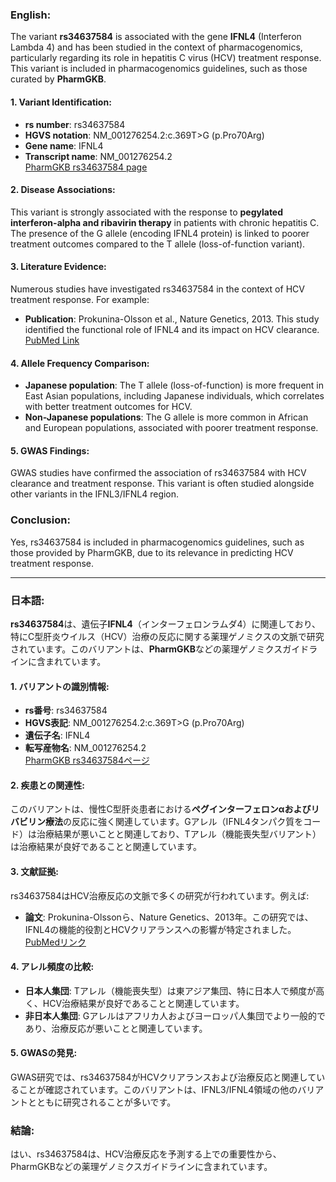 ### English:
The variant **rs34637584** is associated with the gene **IFNL4** (Interferon Lambda 4) and has been studied in the context of pharmacogenomics, particularly regarding its role in hepatitis C virus (HCV) treatment response. This variant is included in pharmacogenomics guidelines, such as those curated by **PharmGKB**.

#### 1. Variant Identification:
- **rs number**: rs34637584
- **HGVS notation**: NM_001276254.2:c.369T>G (p.Pro70Arg)
- **Gene name**: IFNL4
- **Transcript name**: NM_001276254.2  
  [PharmGKB rs34637584 page](https://www.pharmgkb.org/variant/rs34637584)

#### 2. Disease Associations:
This variant is strongly associated with the response to **pegylated interferon-alpha and ribavirin therapy** in patients with chronic hepatitis C. The presence of the G allele (encoding IFNL4 protein) is linked to poorer treatment outcomes compared to the T allele (loss-of-function variant).

#### 3. Literature Evidence:
Numerous studies have investigated rs34637584 in the context of HCV treatment response. For example:
- **Publication**: Prokunina-Olsson et al., Nature Genetics, 2013. This study identified the functional role of IFNL4 and its impact on HCV clearance.
  [PubMed Link](https://pubmed.ncbi.nlm.nih.gov/23291588/)

#### 4. Allele Frequency Comparison:
- **Japanese population**: The T allele (loss-of-function) is more frequent in East Asian populations, including Japanese individuals, which correlates with better treatment outcomes for HCV.
- **Non-Japanese populations**: The G allele is more common in African and European populations, associated with poorer treatment response.

#### 5. GWAS Findings:
GWAS studies have confirmed the association of rs34637584 with HCV clearance and treatment response. This variant is often studied alongside other variants in the IFNL3/IFNL4 region.

### Conclusion:
Yes, rs34637584 is included in pharmacogenomics guidelines, such as those provided by PharmGKB, due to its relevance in predicting HCV treatment response.

---

### 日本語:
**rs34637584**は、遺伝子**IFNL4**（インターフェロンラムダ4）に関連しており、特にC型肝炎ウイルス（HCV）治療の反応に関する薬理ゲノミクスの文脈で研究されています。このバリアントは、**PharmGKB**などの薬理ゲノミクスガイドラインに含まれています。

#### 1. バリアントの識別情報:
- **rs番号**: rs34637584
- **HGVS表記**: NM_001276254.2:c.369T>G (p.Pro70Arg)
- **遺伝子名**: IFNL4
- **転写産物名**: NM_001276254.2  
  [PharmGKB rs34637584ページ](https://www.pharmgkb.org/variant/rs34637584)

#### 2. 疾患との関連性:
このバリアントは、慢性C型肝炎患者における**ペグインターフェロンαおよびリバビリン療法**の反応に強く関連しています。Gアレル（IFNL4タンパク質をコード）は治療結果が悪いことと関連しており、Tアレル（機能喪失型バリアント）は治療結果が良好であることと関連しています。

#### 3. 文献証拠:
rs34637584はHCV治療反応の文脈で多くの研究が行われています。例えば:
- **論文**: Prokunina-Olssonら、Nature Genetics、2013年。この研究では、IFNL4の機能的役割とHCVクリアランスへの影響が特定されました。
  [PubMedリンク](https://pubmed.ncbi.nlm.nih.gov/23291588/)

#### 4. アレル頻度の比較:
- **日本人集団**: Tアレル（機能喪失型）は東アジア集団、特に日本人で頻度が高く、HCV治療結果が良好であることと関連しています。
- **非日本人集団**: Gアレルはアフリカ人およびヨーロッパ人集団でより一般的であり、治療反応が悪いことと関連しています。

#### 5. GWASの発見:
GWAS研究では、rs34637584がHCVクリアランスおよび治療反応と関連していることが確認されています。このバリアントは、IFNL3/IFNL4領域の他のバリアントとともに研究されることが多いです。

### 結論:
はい、rs34637584は、HCV治療反応を予測する上での重要性から、PharmGKBなどの薬理ゲノミクスガイドラインに含まれています。